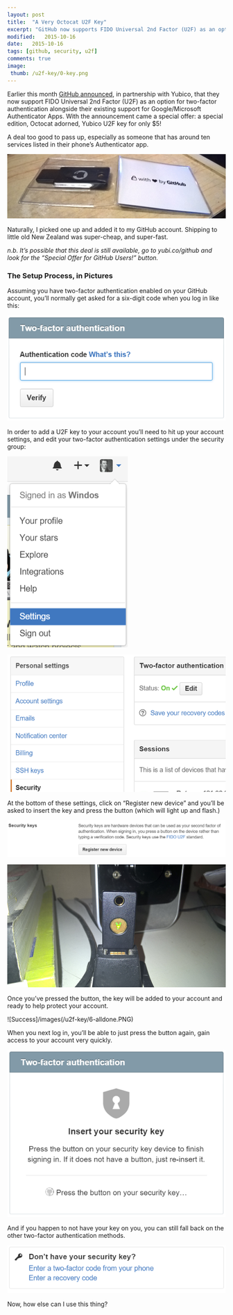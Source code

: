 ```yaml
---
layout: post
title:  "A Very Octocat U2F Key"
excerpt: "GitHub now supports FIDO Universal 2nd Factor (U2F) as an option for two-factor authentication alongside their existing support for Google/Microsoft Authenticator Apps."
modified:   2015-10-16
date:   2015-10-16
tags: [github, security, u2f]
comments: true
image:
 thumb: /u2f-key/0-key.png
---
```


Earlier this month [GitHub announced](https://github.com/blog/2071-github-supports-universal-2nd-factor-authentication), in partnership with Yubico, that they now support FIDO Universal 2nd Factor (U2F) as an option for two-factor authentication alongside their existing support for Google/Microsoft Authenticator Apps. With the announcement came a special offer: a special edition, Octocat adorned, Yubico U2F key for only $5!

A deal too good to pass up, especially as someone that has around ten services listed in their phone’s Authenticator app.

![The Key](/images/u2f-key/0-key.png)

Naturally, I picked one up and added it to my GitHub account. Shipping to little old New Zealand was super-cheap, and super-fast.

_n.b. It’s possible that this deal is still available, go to yubi.co/github and look for the “Special Offer for GitHub Users!” button._

### The Setup Process, in Pictures

Assuming you have two-factor authentication enabled on your GitHub account, you’ll normally get asked for a six-digit code when you log in like this:

![The Status Quo](/images/u2f-key/1-login-code.PNG)

In order to add a U2F key to your account you’ll need to hit up your account settings, and edit your two-factor authentication settings under the security group:

![GitHub Settings](/images/u2f-key/2-settings.PNG)

![Security](/images/u2f-key/3-security.PNG)

At the bottom of these settings, click on “Register new device” and you’ll be asked to insert the key and press the button (which will light up and flash.)

![Register a Device](/images/u2f-key/4-register.PNG)

![Blinking Key](/images/u2f-key/5-blink.png)

Once you’ve pressed the button, the key will be added to your account and ready to help protect your account.

![Success]/images(/u2f-key/6-alldone.PNG)

When you next log in, you’ll be able to just press the button again, gain access to your account very quickly.

![Signing Back In](/images/u2f-key/7-signbackin.PNG)

And if you happen to not have your key on you, you can still fall back on the other two-factor authentication methods.

![Backup](/images/u2f-key/8-backup.PNG)

Now, how else can I use this thing?
